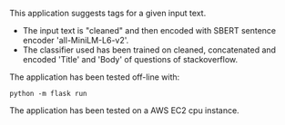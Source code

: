 This application suggests tags for a given input text.

* The input text is "cleaned" and then encoded with SBERT sentence encoder 'all-MiniLM-L6-v2'.
* The classifier used has been trained on cleaned, concatenated and encoded 'Title' and 'Body' of questions of stackoverflow.


The application has been tested off-line with:

`python -m flask run`

The application has been tested on a AWS EC2 cpu instance.
